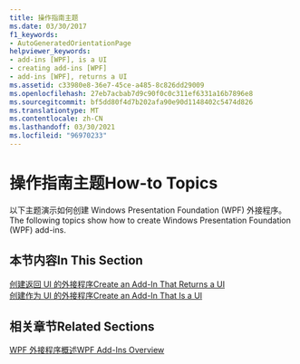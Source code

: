 ```yaml
---
title: 操作指南主题
ms.date: 03/30/2017
f1_keywords:
- AutoGeneratedOrientationPage
helpviewer_keywords:
- add-ins [WPF], is a UI
- creating add-ins [WPF]
- add-ins [WPF], returns a UI
ms.assetid: c33980e8-36e7-45ce-a485-8c826dd29009
ms.openlocfilehash: 27eb7acbab7d9c90f0c0c311ef6331a16b7896e8
ms.sourcegitcommit: bf5dd80f4d7b202afa90e90d1148402c5474d826
ms.translationtype: MT
ms.contentlocale: zh-CN
ms.lasthandoff: 03/30/2021
ms.locfileid: "96970233"
---
```

# <a name="how-to-topics"></a><span data-ttu-id="2fb39-102">操作指南主题</span><span class="sxs-lookup"><span data-stu-id="2fb39-102">How-to Topics</span></span>
<span data-ttu-id="2fb39-103">以下主题演示如何创建 Windows Presentation Foundation (WPF) 外接程序。</span><span class="sxs-lookup"><span data-stu-id="2fb39-103">The following topics show how to create Windows Presentation Foundation (WPF) add-ins.</span></span>  
  
## <a name="in-this-section"></a><span data-ttu-id="2fb39-104">本节内容</span><span class="sxs-lookup"><span data-stu-id="2fb39-104">In This Section</span></span>  
 [<span data-ttu-id="2fb39-105">创建返回 UI 的外接程序</span><span class="sxs-lookup"><span data-stu-id="2fb39-105">Create an Add-In That Returns a UI</span></span>](how-to-create-an-add-in-that-returns-a-ui.md)  
 [<span data-ttu-id="2fb39-106">创建作为 UI 的外接程序</span><span class="sxs-lookup"><span data-stu-id="2fb39-106">Create an Add-In That Is a UI</span></span>](how-to-create-an-add-in-that-is-a-ui.md)  
  
## <a name="related-sections"></a><span data-ttu-id="2fb39-107">相关章节</span><span class="sxs-lookup"><span data-stu-id="2fb39-107">Related Sections</span></span>  
 [<span data-ttu-id="2fb39-108">WPF 外接程序概述</span><span class="sxs-lookup"><span data-stu-id="2fb39-108">WPF Add-Ins Overview</span></span>](wpf-add-ins-overview.md)
